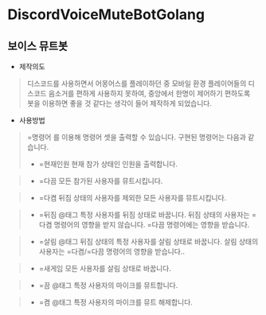 # DiscordVoiceMuteBotGolang
## 보이스 뮤트봇
- 제작의도
> 디스코드를 사용하면서 어몽어스를 플레이하던 중
모바일 환경 플레이어들의 디스코드 음소거를 편하게 사용하지 못하여,
중앙에서 한명이 제어하기 편하도록 봇을 이용하면
좋을 것 같다는 생각이 들어 제작하게 되었습니다.
- 사용방법
> =명령어 를 이용해 명령어 셋을 출력할 수 있습니다.
> 구현된 명령어는 다음과 같습니다.
> * =현재인원
> 현재 참가 상태인 인원을 출력합니다.

> * =다끔
> 모든 참가된 사용자를 뮤트시킵니다.

> * =다켬
> 뒤짐 상태의 사용자를 제외한 모든 사용자를 뮤트시킵니다.

> * =뒤짐 @태그
> 특정 사용자를 뒤짐 상태로 바꿉니다.
> 뒤짐 상태의 사용자는 =다켬 명령어의 영향을 받지 않습니다.
> =다끔 명령어에는 영향을 받습니다.

> * =살림 @태그
> 뒤짐 상태의 특정 사용자를 살림 상태로 바꿉니다.
> 살림 상태의 사용자는 =다켬/=다끔 명령어의 영향을 받습니다..

> * =새게임
> 모든 사용자를 살림 상태로 바꿉니다.

> * =끔 @태그
> 특정 사용자의 마이크를 뮤트합니다.

> * =켬 @태그
> 특정 사용자의 마이크를 뮤트 해제합니다.
